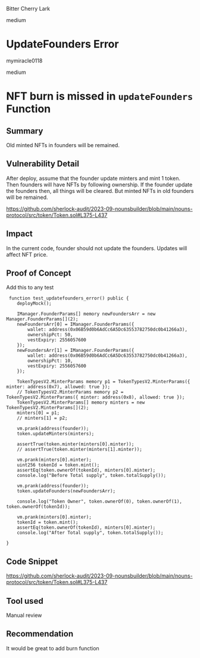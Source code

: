 Bitter Cherry Lark

medium

# UpdateFounders Error

mymiracle0118

medium

# NFT burn is missed in `updateFounders` Function
## Summary
Old minted NFTs in founders will be remained.

## Vulnerability Detail
After deploy, assume that the founder update minters and mint 1 token.
Then founders will have NFTs by following ownership.
If the founder update the founders then, all things will be cleared.
But minted NFTs in old founders will be remained.

https://github.com/sherlock-audit/2023-09-nounsbuilder/blob/main/nouns-protocol/src/token/Token.sol#L375-L437

## Impact
In the current code, founder should not update the founders.
Updates will affect NFT price.

## Proof of Concept
Add this to any test

     function test_updatefounders_error() public {
        deployMock();

        IManager.FounderParams[] memory newFoundersArr = new  Manager.FounderParams[](2);
        newFoundersArr[0] = IManager.FounderParams({
            wallet: address(0x06B59d0b6AdCc6A5Dc63553782750dc0b41266a3),
            ownershipPct: 50,
            vestExpiry: 2556057600
        });
        newFoundersArr[1] = IManager.FounderParams({
            wallet: address(0x06B59d0b6AdCc6A5Dc63553782750dc0b41266a3),
            ownershipPct: 10,
            vestExpiry: 2556057600
        });

        TokenTypesV2.MinterParams memory p1 = TokenTypesV2.MinterParams({ minter: address(0x7), allowed: true });
        // TokenTypesV2.MinterParams memory p2 = TokenTypesV2.MinterParams({ minter: address(0x8), allowed: true });
        TokenTypesV2.MinterParams[] memory minters = new TokenTypesV2.MinterParams[](2);
        minters[0] = p1;
        // minters[1] = p2;

        vm.prank(address(founder));
        token.updateMinters(minters);

        assertTrue(token.minter(minters[0].minter));
        // assertTrue(token.minter(minters[1].minter));

        vm.prank(minters[0].minter);
        uint256 tokenId = token.mint();
        assertEq(token.ownerOf(tokenId), minters[0].minter);
        console.log("Before Total supply", token.totalSupply());

        vm.prank(address(founder));
        token.updateFounders(newFoundersArr);

        console.log("Token Owner", token.ownerOf(0), token.ownerOf(1), token.ownerOf(tokenId));

        vm.prank(minters[0].minter);
        tokenId = token.mint();
        assertEq(token.ownerOf(tokenId), minters[0].minter);
        console.log("After Total supply", token.totalSupply());

    }

## Code Snippet
https://github.com/sherlock-audit/2023-09-nounsbuilder/blob/main/nouns-protocol/src/token/Token.sol#L375-L437

## Tool used
Manual review

## Recommendation
It would be great to add burn function